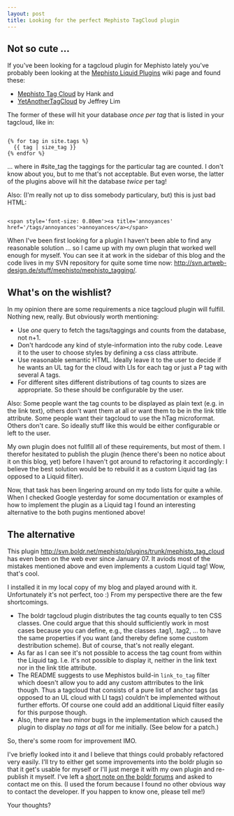 ```yaml
--- 
layout: post
title: Looking for the perfect Mephisto TagCloud plugin
---
```

<h2>Not so cute ...</h2>

<p>If you've been looking for a tagcloud plugin for Mephisto lately you've probably been looking at the <a href="http://mephisto.stikipad.com/help/show/Liquid+Plugins" title="Liquid Plugins in Mephisto">Mephisto Liquid Plugins</a> wiki page and found these:</p>

<ul>
<li><a href="http://ralree.info/2007/2/25/mephisto-tag-cloud-plugin" title="Ruby stole my o`o | Mephisto Tag Cloud Plugin">Mephisto Tag Cloud</a> by Hank and</li>
<li><a href="http://rubbedcode.com/blog/2007/06/28/mephisto-hacking-1/" title="rubbedcode.com &raquo; mephisto hacking #1">YetAnotherTagCloud</a> by Jeffrey Lim</li>
</ul>

<p>The former of these will hit your database <em>once per tag</em> that is listed in your tagcloud, like in:</p>

<pre><code>
{% for tag in site.tags %}
  {{ tag | size_tag }}
{% endfor %}	
</code></pre>

<p>... where in #site_tag the taggings for the particular tag are counted. I don't know about you, but to me that's not acceptable. But even worse, the latter of the plugins above will hit the database <em>twice</em> per tag!</p>

<p>Also: (I'm really not up to diss somebody particulary, but) this is just bad HTML:</p>

<pre><code>
&lt;span style='font-size: 0.80em'>&lt;a title='annoyances' 
href='/tags/annoyances'>annoyances&lt;/a>&lt;/span>
</code></pre>

<p>When I've been first looking for a plugin I haven't been able to find any reasonable solution ... so I came up with my own plugin that worked well enough for myself. You can see it at work in the sidebar of this blog and the code lives in my SVN repository for quite some time now: <a href="http://svn.artweb-design.de/stuff/mephisto/mephisto_tagging/">http://svn.artweb-design.de/stuff/mephisto/mephisto_tagging/</a>.</p>

<h2>What's on the wishlist?</h2>

<p>In my opinion there are some requirements a nice tagcloud plugin will fulfill. Nothing new, really. But obviously worth mentioning:</p>

<ul>
	<li>Use <em>one</em> query to fetch the tags/taggings and counts from the database, not n+1.</li>
	<li>Don't hardcode any kind of style-information into the ruby code. Leave it to the user to choose styles by defining a css class attribute.</li>
	<li>Use reasonable semantic HTML. Ideally leave it to the user to decide if he wants an UL tag for the cloud with LIs for each tag or just a P tag with several A tags.</li>
	<li>For different sites different distributions of tag counts to sizes are appropriate. So these should be configurable by the user.</li>
</ul>

<p>Also: Some people want the tag counts to be displayed as plain text (e.g. in the link text), others don't want them at all or want them to be in the link title attribute. Some people want their tagcloud to use the hTag microformat. Others don't care. So ideally stuff like this would be either configurable or left to the user.</p>

<p>My own plugin does not fullfill all of these requirements, but most of them. I therefor hesitated to publish the plugin (hence there's been no notice about it on this blog, yet) before I haven't got around to refactoring it accordingly: I believe the best solution would be to rebuild it as a custom Liquid tag (as opposed to a Liquid filter).</p>

<p>Now, that task has been lingering around on my todo lists for quite a while. When I checked Google yesterday for some documentation or examples of how to implement the plugin as a Liquid tag I found an interesting alternative to the both pugins mentioned above!</p>

<h2>The alternative</h2>

<p>This plugin <a href="http://svn.boldr.net/mephisto/plugins/trunk/mephisto_tag_cloud" title=" /mephisto/plugins/trunk/mephisto_tag_cloud">http://svn.boldr.net/mephisto/plugins/trunk/mephisto_tag_cloud</a> has even been on the web ever since January 07. It aviods most of the mistakes mentioned above and even implements a custom Liquid tag! Wow, that's cool.</p>

<p>I installed it in my local copy of my blog and played around with it. Unfortunately it's not perfect, too :) From my perspective there are the few shortcomings.</p>

<ul>
	<li>The boldr tagcloud plugin distributes the tag counts equally to ten CSS classes. One could argue that this should sufficiently work in most cases because you can define, e.g., the classes .tag1, .tag2, ... to have the same properties if you want (and thereby define some custom destribution scheme). But of course, that's not really elegant.</li>
	<li>As far as I can see it's not possible to access the tag count from within the Liquid tag. I.e. it's not possible to display it, neither in the link text nor in the link title attribute.</li>
	<li>The README suggests to use Mephistos build-in <code>link_to_tag</code> filter which doesn't allow you to add any custom attrributes to the link though. Thus a tagcloud that consists of a pure list of anchor tags (as opposed to an UL cloud with LI tags) couldn't be implemented without further efforts. Of course one could add an additional Liquid filter easily for this purpose though.</li>
	<li>Also, there are two minor bugs in the implementation which caused the plugin to display <em>no tags at all</em> for me initially. (See below for a patch.)</li>
</ul>

<p>So, there's some room for improvement IMO.</p>

<p>I've briefly looked into it and I believe that things could probably refactored very easily. I'll try to either get some improvements into the boldr plugin so that it get's usable for myself or I'll just merge it with my own plugin and re-publish it myself. I've left a <a href="http://forums.boldr.net/forums/1/topics/5" title="Mephisto Tagcloud plugin - Boldr's Forums">short note on the boldr forums</a> and asked to contact me on this. (I used the forum because I found no other obvious way to contact the developer. If you happen to know one, please tell me!)</p>

<p>Your thoughts?</p>
